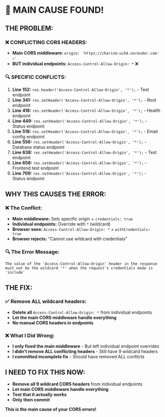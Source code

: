 # 🚨 MAIN CAUSE FOUND!

## **THE PROBLEM:**

### **❌ CONFLICTING CORS HEADERS:**
- **Main CORS middleware:** `origin: 'https://charism-ucb4.onrender.com'` ✅
- **BUT individual endpoints:** `Access-Control-Allow-Origin: *` ❌

### **🔍 SPECIFIC CONFLICTS:**
1. **Line 152:** `res.header('Access-Control-Allow-Origin', '*');` - Test endpoint
2. **Line 341:** `res.setHeader('Access-Control-Allow-Origin', '*');` - Root endpoint  
3. **Line 416:** `res.setHeader('Access-Control-Allow-Origin', '*');` - Health endpoint
4. **Line 449:** `res.setHeader('Access-Control-Allow-Origin', '*');` - Status endpoint
5. **Line 518:** `res.setHeader('Access-Control-Allow-Origin', '*');` - Email config endpoint
6. **Line 556:** `res.setHeader('Access-Control-Allow-Origin', '*');` - Database status endpoint
7. **Line 638:** `res.setHeader('Access-Control-Allow-Origin', '*');` - Test endpoint
8. **Line 658:** `res.setHeader('Access-Control-Allow-Origin', '*');` - Frontend test endpoint
9. **Line 709:** `res.setHeader('Access-Control-Allow-Origin', '*');` - Status endpoint

## **WHY THIS CAUSES THE ERROR:**

### **❌ The Conflict:**
- **Main middleware:** Sets specific origin + `credentials: true`
- **Individual endpoints:** Override with `*` (wildcard)
- **Browser sees:** `Access-Control-Allow-Origin: *` + `withCredentials: true`
- **Browser rejects:** "Cannot use wildcard with credentials"

### **🔍 The Error Message:**
```
The value of the 'Access-Control-Allow-Origin' header in the response must not be the wildcard '*' when the request's credentials mode is 'include'
```

## **THE FIX:**

### **✅ Remove ALL wildcard headers:**
- **Delete all** `Access-Control-Allow-Origin: *` from individual endpoints
- **Let the main CORS middleware handle everything**
- **No manual CORS headers in endpoints**

### **❌ What I Did Wrong:**
- **I only fixed the main middleware** - But left individual endpoint overrides
- **I didn't remove ALL conflicting headers** - Still have 9 wildcard headers
- **I committed incomplete fix** - Should have removed ALL conflicts

## **I NEED TO FIX THIS NOW:**
- **Remove all 9 wildcard CORS headers** from individual endpoints
- **Let main CORS middleware handle everything**
- **Test that it actually works**
- **Only then commit**

**This is the main cause of your CORS errors!**
